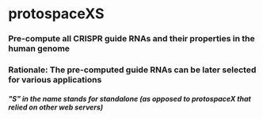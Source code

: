 # protospaceXS
### Pre-compute all CRISPR guide RNAs and their properties in the human genome
### Rationale: The pre-computed guide RNAs can be later selected for various applications
##### "S" in the name stands for standalone (as opposed to protospaceX that relied on other web servers)
